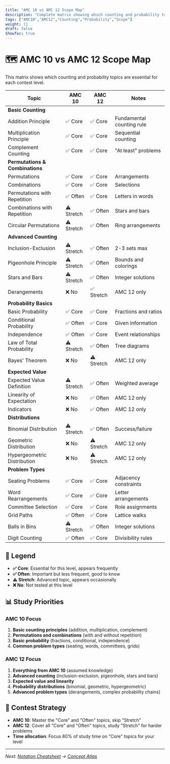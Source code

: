 ```yaml
---
title: "AMC 10 vs AMC 12 Scope Map"
description: "Complete matrix showing which counting and probability topics are tested at each AMC level."
tags: ["AMC10","AMC12","Counting","Probability","Scope"]
weight: 11
draft: false
ShowToc: true
---
```


# 🗺️ AMC 10 vs AMC 12 Scope Map

This matrix shows which counting and probability topics are essential for each contest level.

| Topic | AMC 10 | AMC 12 | Notes |
|-------|--------|--------|-------|
| **Basic Counting** | | | |
| Addition Principle | ✅ Core | ✅ Core | Fundamental counting rule |
| Multiplication Principle | ✅ Core | ✅ Core | Sequential counting |
| Complement Counting | ✅ Core | ✅ Core | "At least" problems |
| **Permutations & Combinations** | | | |
| Permutations | ✅ Core | ✅ Core | Arrangements |
| Combinations | ✅ Core | ✅ Core | Selections |
| Permutations with Repetition | ✅ Often | ✅ Core | Letters in words |
| Combinations with Repetition | ⚠️ Stretch | ✅ Often | Stars and bars |
| Circular Permutations | ⚠️ Stretch | ✅ Often | Ring arrangements |
| **Advanced Counting** | | | |
| Inclusion-Exclusion | ⚠️ Stretch | ✅ Often | 2-3 sets max |
| Pigeonhole Principle | ⚠️ Stretch | ✅ Often | Bounds and colorings |
| Stars and Bars | ⚠️ Stretch | ✅ Often | Integer solutions |
| Derangements | ❌ No | ✅ Stretch | AMC 12 only |
| **Probability Basics** | | | |
| Basic Probability | ✅ Core | ✅ Core | Fractions and ratios |
| Conditional Probability | ✅ Often | ✅ Core | Given information |
| Independence | ✅ Often | ✅ Core | Event relationships |
| Law of Total Probability | ⚠️ Stretch | ✅ Often | Tree diagrams |
| Bayes' Theorem | ❌ No | ⚠️ Stretch | AMC 12 only |
| **Expected Value** | | | |
| Expected Value Definition | ⚠️ Stretch | ✅ Often | Weighted average |
| Linearity of Expectation | ❌ No | ✅ Often | AMC 12 only |
| Indicators | ❌ No | ✅ Often | AMC 12 only |
| **Distributions** | | | |
| Binomial Distribution | ⚠️ Stretch | ✅ Often | Success/failure |
| Geometric Distribution | ❌ No | ⚠️ Stretch | AMC 12 only |
| Hypergeometric Distribution | ❌ No | ⚠️ Stretch | AMC 12 only |
| **Problem Types** | | | |
| Seating Problems | ✅ Core | ✅ Core | Adjacency constraints |
| Word Rearrangements | ✅ Core | ✅ Core | Letter arrangements |
| Committee Selection | ✅ Core | ✅ Core | Role assignments |
| Grid Paths | ✅ Often | ✅ Core | Lattice walks |
| Balls in Bins | ⚠️ Stretch | ✅ Often | Integer solutions |
| Digit Counting | ✅ Often | ✅ Core | Divisibility rules |

## 🎯 Legend

- **✅ Core**: Essential for this level, appears frequently
- **✅ Often**: Important but less frequent, good to know
- **⚠️ Stretch**: Advanced topic, appears occasionally
- **❌ No**: Not tested at this level

## 📊 Study Priorities

### AMC 10 Focus
1. **Basic counting principles** (addition, multiplication, complement)
2. **Permutations and combinations** (with and without repetition)
3. **Basic probability** (fractions, conditional, independence)
4. **Common problem types** (seating, words, committees, grids)

### AMC 12 Focus
1. **Everything from AMC 10** (assumed knowledge)
2. **Advanced counting** (inclusion-exclusion, pigeonhole, stars and bars)
3. **Expected value and linearity**
4. **Probability distributions** (binomial, geometric, hypergeometric)
5. **Advanced problem types** (derangements, complex probability chains)

## 🚀 Contest Strategy

- **AMC 10**: Master the "Core" and "Often" topics, skip "Stretch"
- **AMC 12**: Cover all "Core" and "Often" topics, study "Stretch" for harder problems
- **Time allocation**: Focus 80% of study time on "Core" topics for your level

---

*Next: [Notation Cheatsheet](notation-cheatsheet) → [Concept Atlas](concept-atlas)*
